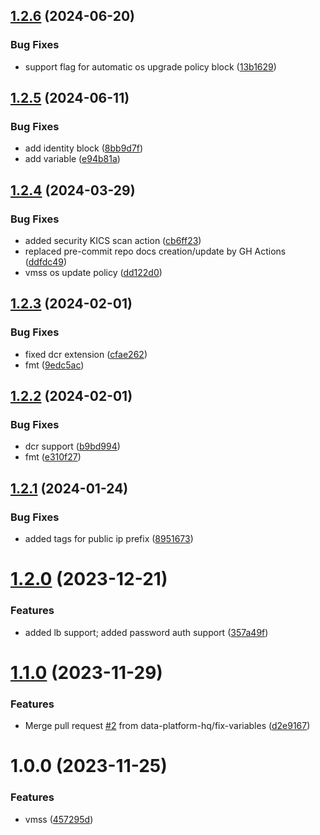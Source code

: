 ## [1.2.6](https://github.com/data-platform-hq/terraform-azurerm-vmss/compare/v1.2.5...v1.2.6) (2024-06-20)


### Bug Fixes

* support flag for automatic os upgrade policy block ([13b1629](https://github.com/data-platform-hq/terraform-azurerm-vmss/commit/13b162969778a41cf3e1401f3b18389a3c9910a2))

## [1.2.5](https://github.com/data-platform-hq/terraform-azurerm-vmss/compare/v1.2.4...v1.2.5) (2024-06-11)


### Bug Fixes

* add identity block ([8bb9d7f](https://github.com/data-platform-hq/terraform-azurerm-vmss/commit/8bb9d7f594c099907e1aee501e86122691efccf2))
* add variable ([e94b81a](https://github.com/data-platform-hq/terraform-azurerm-vmss/commit/e94b81acb4cab54632848946de3d74a499975901))

## [1.2.4](https://github.com/data-platform-hq/terraform-azurerm-vmss/compare/v1.2.3...v1.2.4) (2024-03-29)


### Bug Fixes

* added security KICS scan action ([cb6ff23](https://github.com/data-platform-hq/terraform-azurerm-vmss/commit/cb6ff23ba3b7614cabb32e2ec8f215ac0037803f))
* replaced pre-commit repo docs creation/update by GH Actions ([ddfdc49](https://github.com/data-platform-hq/terraform-azurerm-vmss/commit/ddfdc49458096cb46ebc259aad99d10a9c789632))
* vmss os update policy ([dd122d0](https://github.com/data-platform-hq/terraform-azurerm-vmss/commit/dd122d0583f1c5a2622d9940f610893be07d703c))

## [1.2.3](https://github.com/data-platform-hq/terraform-azurerm-vmss/compare/v1.2.2...v1.2.3) (2024-02-01)


### Bug Fixes

* fixed dcr extension ([cfae262](https://github.com/data-platform-hq/terraform-azurerm-vmss/commit/cfae262d10bbb12b53aa97292bc54a031b0bc397))
* fmt ([9edc5ac](https://github.com/data-platform-hq/terraform-azurerm-vmss/commit/9edc5ac7f2076e282e6ac89b0c184d4dbcce6c41))

## [1.2.2](https://github.com/data-platform-hq/terraform-azurerm-vmss/compare/v1.2.1...v1.2.2) (2024-02-01)


### Bug Fixes

* dcr support ([b9bd994](https://github.com/data-platform-hq/terraform-azurerm-vmss/commit/b9bd994cb290a9cc5d6b3fed8e4cf4bc66871c1e))
* fmt ([e310f27](https://github.com/data-platform-hq/terraform-azurerm-vmss/commit/e310f2796afe1ed9b9565ef43c3b0b7c8d14b4f7))

## [1.2.1](https://github.com/data-platform-hq/terraform-azurerm-vmss/compare/v1.2.0...v1.2.1) (2024-01-24)


### Bug Fixes

* added tags for public ip prefix ([8951673](https://github.com/data-platform-hq/terraform-azurerm-vmss/commit/8951673752780fc9efa526d2204a9a811dab7f84))

# [1.2.0](https://github.com/data-platform-hq/terraform-azurerm-vmss/compare/v1.1.0...v1.2.0) (2023-12-21)


### Features

* added lb support; added password auth support ([357a49f](https://github.com/data-platform-hq/terraform-azurerm-vmss/commit/357a49fc4396930bdbe46fcbf343d6c52363b2a8))

# [1.1.0](https://github.com/data-platform-hq/terraform-azurerm-vmss/compare/v1.0.0...v1.1.0) (2023-11-29)


### Features

* Merge pull request [#2](https://github.com/data-platform-hq/terraform-azurerm-vmss/issues/2) from data-platform-hq/fix-variables ([d2e9167](https://github.com/data-platform-hq/terraform-azurerm-vmss/commit/d2e91674e707db489d684ab594e4a0e53ff9ac1c))

# 1.0.0 (2023-11-25)


### Features

* vmss ([457295d](https://github.com/data-platform-hq/terraform-azurerm-vmss/commit/457295dbaf64aadd410f6d83f5c313b2b6d7df64))
